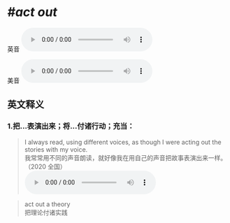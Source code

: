# ***\#act out*** 
英音
<audio src="./media/act out1_AAC.aac" controls="controls"></audio>

美音
<audio src="./media/act out2_AAC.aac" controls="controls"></audio>



  

英文释义
---
### 1.**把…表演出来；将…付诸行动；充当：**  

 > I always read, using different voices, as though I were acting out the stories with my voice.  
 > 我常常用不同的声音朗读，就好像我在用自己的声音把故事表演出来一样。  （2020 全国）  
<audio src="./media/I always read, using different voices_AAC.aac" controls="controls"></audio>

 > act out a theory   
 > 把理论付诸实践    


